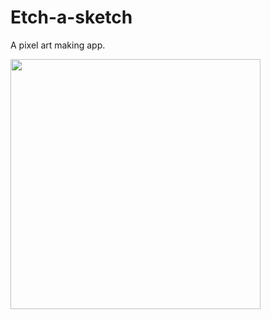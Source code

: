 # Etch-a-sketch
A pixel art making app.

<img src="https://user-images.githubusercontent.com/67211558/161391973-6a1197ab-51c5-4cc0-9e38-5aabefe951d7.png" width="400" height="400">
